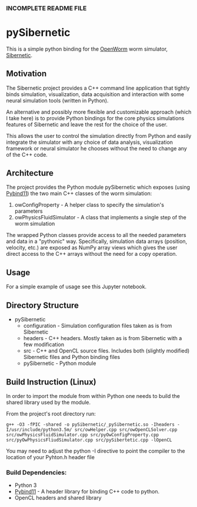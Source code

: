### INCOMPLETE README FILE
# pySibernetic

This is a simple python binding for the [OpenWorm](https://github.com/openworm/OpenWorm) worm simulator, [Sibernetic](https://github.com/openworm/sibernetic).

## Motivation

The Sibernetic project provides a C++ command line application that tightly binds
simulation, visualization, data acquisition and interaction with some neural simulation tools (written in Python).

An alternative and possibly more flexible and customizable approach (which I take here)
is to provide Python bindings for the core physics simulations features of Sibernetic and leave the rest for the choice of the user.

This allows the user to control the simulation directly from Python and easily integrate the simulator with any choice of data analysis, visualization framework or neural simulator he chooses without the need to change any of the C++ code.

## Architecture

The project provides the Python module pySibernetic which exposes (using [Pybind11](https://pybind11.readthedocs.io/en/stable/)) the two main C++ classes of the worm simulation:

1. owConfigProperty - A helper class to specify the simulation's parameters
2. owPhysicsFluidSimulator - A class that implements a single step of the worm simulation

The wrapped Python classes provide access to all the needed parameters and data in a "pythonic" way. Specifically, simulation data arrays (position, velocity, etc.) are exposed as NumPy array views which gives the user direct access to the C++ arrays without the need for a copy operation.   

## Usage

For a simple example of usage see this Jupyter notebook.

## Directory Structure

* pySibernetic
  - configuration - Simulation configuration files taken as is from Sibernetic
  - headers - C++ headers. Mostly taken as is from Sibernetic with a few modification
  - src - C++ and OpenCL source files. Includes both (slightly modified) Sibernetic files and Python binding files
  - pySibernetic - Python module

## Build Instruction (Linux)

In order to import the module from within Python one needs to build the shared library
used by the module.

From the project's root directory run:
~~~
g++ -O3 -fPIC -shared -o pySibernetic/_pySibernetic.so -Iheaders -I/usr/include/python3.5m/ src/owHelper.cpp src/owOpenCLSolver.cpp src/owPhysicsFluidSimulator.cpp src/pyOwConfigProperty.cpp src/pyOwPhysicsFliudSimulator.cpp src/pySibertetic.cpp -lOpenCL
~~~

You may need to adjust the python -I directive to point the compiler to the location
of your Pyhton.h header file

### Build Dependencies:

* Python 3
* [Pybind11](https://pybind11.readthedocs.io/en/stable/) - A header library for binding C++
code to python.
* OpenCL headers and shared library
